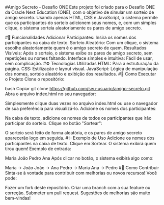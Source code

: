 #Amigo Secreto - Desafio ONE
Este projeto foi criado para o Desafio ONE da Oracle Next Education (ONE), com o objetivo de simular um sorteio de amigo secreto. Usando apenas HTML, CSS e JavaScript, o sistema permite que os participantes do sorteio adicionem seus nomes, e, com um simples clique, o sistema sorteia aleatoriamente os pares de amigo secreto.

#📝 Funcionalidades
Adicionar Participantes: Insira os nomes dos participantes na caixa de texto.
Sorteio Aleatório: Com um clique, o sistema escolhe aleatoriamente quem é o amigo secreto de quem.
Resultados Visíveis: Após o sorteio, o sistema exibe os pares de amigo secreto, sem repetições ou nomes faltando.
Interface simples e intuitiva: Fácil de usar, sem complicação.
#⚙️ Tecnologias Utilizadas
HTML: Para a estruturação da página.
CSS: Estilização e layout visual.
JavaScript: Lógica de manipulação dos nomes, sorteio aleatório e exibição dos resultados.
#🚀 Como Executar o Projeto
Clone o repositório:

bash
Copiar
git clone https://github.com/seu-usuario/amigo-secreto.git
Abra o arquivo index.html no seu navegador:

Simplesmente clique duas vezes no arquivo index.html ou use o navegador de sua preferência para visualizá-lo.
Adicione os nomes dos participantes:

Na caixa de texto, adicione os nomes de todos os participantes que irão participar do sorteio.
Clique no botão "Sortear":

O sorteio será feito de forma aleatória, e os pares de amigo secreto aparecerão logo em seguida.
#✨ Exemplo de Uso
Adicione os nomes dos participantes na caixa de texto.
Clique em Sortear.
O sistema exibirá quem tirou quem!
Exemplo de entrada:

Maria
João
Pedro
Ana
Após clicar no botão, o sistema exibirá algo como:

Maria -> João
João -> Ana
Pedro -> Maria
Ana -> Pedro
#🤝 Como Contribuir
Sinta-se à vontade para contribuir com melhorias ou novos recursos! Você pode:

Fazer um fork deste repositório.
Criar uma branch com a sua feature ou correção.
Submeter um pull request.
Sugestões de melhorias são muito bem-vindas!
